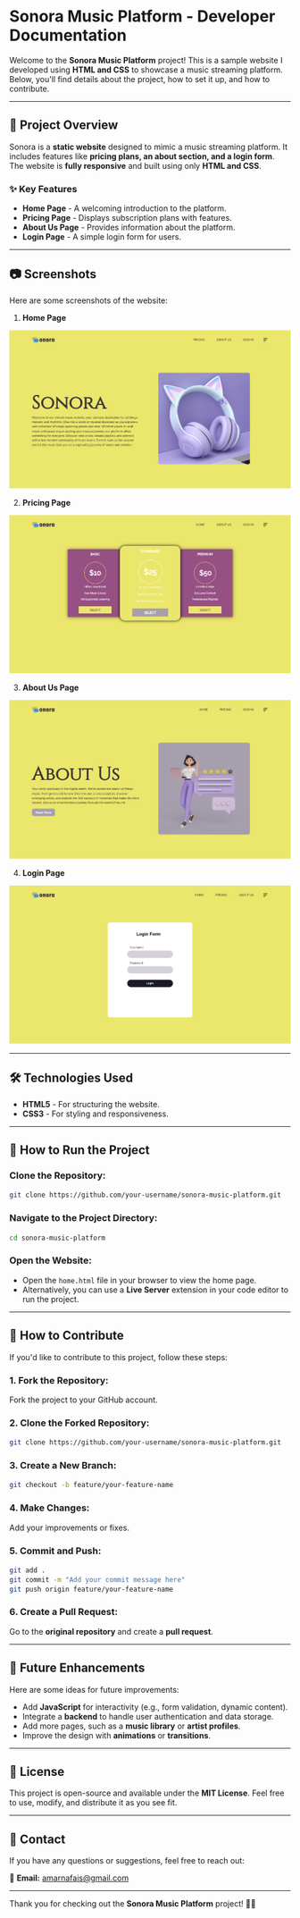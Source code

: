 # Sonora Music Platform - Developer Documentation

Welcome to the **Sonora Music Platform** project! This is a sample website I developed using **HTML and CSS** to showcase a music streaming platform. Below, you'll find details about the project, how to set it up, and how to contribute.

---

## 📌 Project Overview

Sonora is a **static website** designed to mimic a music streaming platform. It includes features like **pricing plans, an about section, and a login form**. The website is **fully responsive** and built using only **HTML and CSS**.

### ✨ Key Features

-   **Home Page** - A welcoming introduction to the platform.
-   **Pricing Page** - Displays subscription plans with features.
-   **About Us Page** - Provides information about the platform.
-   **Login Page** - A simple login form for users.

---

## 📷 Screenshots

Here are some screenshots of the website:

1. **Home Page**

![Home Screen](/screenshots/home-screen.png)

2. **Pricing Page**

![Home Screen](/screenshots/pricing.png)

3. **About Us Page**

![Home Screen](/screenshots/about-us.png)

4. **Login Page**

![Home Screen](/screenshots/login.png)

---

## 🛠 Technologies Used

-   **HTML5** - For structuring the website.
-   **CSS3** - For styling and responsiveness.

---

## 🚀 How to Run the Project

### Clone the Repository:

```bash
git clone https://github.com/your-username/sonora-music-platform.git
```

### Navigate to the Project Directory:

```bash
cd sonora-music-platform
```

### Open the Website:

-   Open the `home.html` file in your browser to view the home page.
-   Alternatively, you can use a **Live Server** extension in your code editor to run the project.

---

## 🤝 How to Contribute

If you'd like to contribute to this project, follow these steps:

### 1. Fork the Repository:

Fork the project to your GitHub account.

### 2. Clone the Forked Repository:

```bash
git clone https://github.com/your-username/sonora-music-platform.git
```

### 3. Create a New Branch:

```bash
git checkout -b feature/your-feature-name
```

### 4. Make Changes:

Add your improvements or fixes.

### 5. Commit and Push:

```bash
git add .
git commit -m "Add your commit message here"
git push origin feature/your-feature-name
```

### 6. Create a Pull Request:

Go to the **original repository** and create a **pull request**.

---

## 🔮 Future Enhancements

Here are some ideas for future improvements:

-   Add **JavaScript** for interactivity (e.g., form validation, dynamic content).
-   Integrate a **backend** to handle user authentication and data storage.
-   Add more pages, such as a **music library** or **artist profiles**.
-   Improve the design with **animations** or **transitions**.

---

## 📜 License

This project is open-source and available under the **MIT License**. Feel free to use, modify, and distribute it as you see fit.

---

## 📩 Contact

If you have any questions or suggestions, feel free to reach out:

📧 **Email:** amarnafais@gmail.com

---

Thank you for checking out the **Sonora Music Platform** project! 🎵🚀
